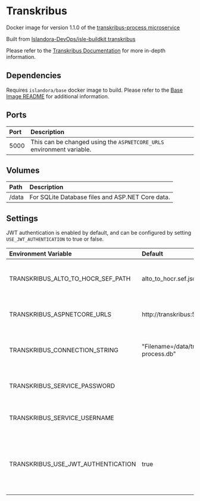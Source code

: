 # Transkribus

Docker image for version 1.1.0 of the [transkribus-process microservice]

Built from [Islandora-DevOps/isle-buildkit transkribus](https://github.com/Islandora-DevOps/isle-buildkit/tree/main/transkribus)

Please refer to the [Transkribus Documentation] for more in-depth information.

## Dependencies

Requires `islandora/base` docker image to build. Please refer to the
[Base Image README](../base/README.md) for additional information.

## Ports

| Port | Description                                                           |
| :--- | :-------------------------------------------------------------------- |
| 5000 | This can be changed using the `ASPNETCORE_URLS` environment variable. |

## Volumes

| Path  | Description           |
| :---- | :-------------------- |
| /data | For SQLite Database files and ASP.NET Core data. |

## Settings

JWT authentication is enabled by default, and can be configured by setting `USE_JWT_AUTHENTICATION` to true or false.

| Environment Variable               | Default                                 | Description                                                                                        |
| :--------------------------------- | :-------------------------------------- | :------------------------------------------------------------------------------------------------- |
| TRANSKRIBUS_ALTO_TO_HOCR_SEF_PATH  | alto_to_hocr.sef.json                   | Path to an `xslt` that has been compiled into an sef.json by the `xslt3` utility                   |
| TRANSKRIBUS_ASPNETCORE_URLS        | http://transkribus:5000/                | See [ASPNET Server URLs] for more information                                                      |
| TRANSKRIBUS_CONNECTION_STRING      | "Filename=/data/transkribus-process.db" | Connection string for a SQLite or MySQL database                                                   |
| TRANSKRIBUS_SERVICE_PASSWORD       |                                         | Password, used to connect to [Transkribus]                                                         |
| TRANSKRIBUS_SERVICE_USERNAME       |                                         | Username, used to connect to [Transkribus]                                                         |
| TRANSKRIBUS_USE_JWT_AUTHENTICATION | true                                    | Connect using `JWT`, see `JWT_PUBLIC_KEY` in the `base` images documentation, for more information |

[transkribus-process microservice]: https://github.com/ulsdevteam/transkribus-process
[Transkribus Documentation]: https://help.transkribus.org/
[ASPNET Server URLs]: https://learn.microsoft.com/en-us/aspnet/core/fundamentals/host/web-host?view=aspnetcore-8.0#server-urls
[Transkribus]: https://www.transkribus.org/
